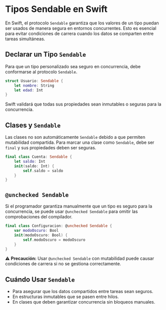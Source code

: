 # Tipos Sendable en Swift

En Swift, el protocolo `Sendable` garantiza que los valores de un tipo puedan ser usados de manera segura en entornos concurrentes. Esto es esencial para evitar condiciones de carrera cuando los datos se comparten entre tareas simultáneas.

## Declarar un Tipo `Sendable`

Para que un tipo personalizado sea seguro en concurrencia, debe conformarse al protocolo `Sendable`.

```swift
struct Usuario: Sendable {
    let nombre: String
    let edad: Int
}
```

Swift validará que todas sus propiedades sean inmutables o seguras para la concurrencia.

## Clases y `Sendable`

Las clases no son automáticamente `Sendable` debido a que permiten mutabilidad compartida. Para marcar una clase como `Sendable`, debe ser `final` y sus propiedades deben ser seguras.

```swift
final class Cuenta: Sendable {
    let saldo: Int
    init(saldo: Int) {
        self.saldo = saldo
    }
}
```

## `@unchecked Sendable`

Si el programador garantiza manualmente que un tipo es seguro para la concurrencia, se puede usar `@unchecked Sendable` para omitir las comprobaciones del compilador.

```swift
final class Configuracion: @unchecked Sendable {
    var modoOscuro: Bool
    init(modoOscuro: Bool) {
        self.modoOscuro = modoOscuro
    }
}
```

⚠️ **Precaución:** Usar `@unchecked Sendable` con mutabilidad puede causar condiciones de carrera si no se gestiona correctamente.

## Cuándo Usar `Sendable`
- Para asegurar que los datos compartidos entre tareas sean seguros.
- En estructuras inmutables que se pasen entre hilos.
- En clases que deben garantizar concurrencia sin bloqueos manuales.


